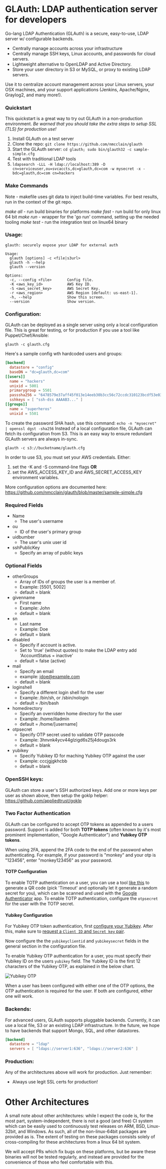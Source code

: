 # GLAuth: LDAP authentication server for developers
Go-lang LDAP Authentication (GLAuth) is a secure, easy-to-use, LDAP server w/ configurable backends.

* Centrally manage accounts across your infrastructure
* Centrally manage SSH keys, Linux accounts, and passwords for cloud servers.
* Lightweight alternative to OpenLDAP and Active Directory.
* Store your user directory in S3 or MySQL, or proxy to existing LDAP servers.

Use it to centralize account management across your Linux servers, your OSX machines, and your support applications (Jenkins, Apache/Nginx, Graylog2, and many more!).

### Quickstart
This quickstart is a great way to try out GLAuth in a non-production environment.  *Be warned that you should take the extra steps to setup SSL (TLS) for production use!*

1. Install GLAuth on a test server
  1. Clone the repo: `git clone https://github.com/nmcclain/glauth`
  2. Start the GLAuth server: `cd glauth; sudo bin/glauth32 -c sample-simple.cfg`
2. Test with traditional LDAP tools
  1. `ldapsearch -LLL -H ldap://localhost:389 -D cn=serviceuser,ou=svcaccts,dc=glauth,dc=com -w mysecret -x -bdc=glauth,dc=com cn=hackers`


### Make Commands

Note - makefile uses git data to inject build-time variables. For best results, run in the context of the git repo.

*make all* - run build binaries for platforms
*make fast* - run build for only linux 64 bit
*make run* - wrapper for the 'go run' command, setting up the needed tooling
*make test* - run the integration test on linux64 binary

### Usage:
```
glauth: securely expose your LDAP for external auth

Usage:
  glauth [options] -c <file|s3url>
  glauth -h --help
  glauth --version

Options:
  -c, --config <file>       Config file.
  -K <aws_key_id>           AWS Key ID.
  -S <aws_secret_key>       AWS Secret Key.
  -r <aws_region>           AWS Region [default: us-east-1].
  -h, --help                Show this screen.
  --version                 Show version.
```

### Configuration:
GLAuth can be deployed as a single server using only a local configuration file.  This is great for testing, or for production if you use a tool like Puppet/Chef/Ansible:
```unix
glauth -c glauth.cfg
```
Here's a sample config wth hardcoded users and groups:
```toml
[backend]
  datastore = "config"
  baseDN = "dc=glauth,dc=com"
[[users]]
  name = "hackers"
  unixid = 5001
  primarygroup = 5501
  passsha256 = "6478579e37aff45f013e14eeb30b3cc56c72ccdc310123bcdf53e0333e3f416a"   # dogood
  sshkeys = [ "ssh-dss AAAAB3..." ]
[[groups]]
  name = "superheros"
  unixid = 5501
```
To create the password SHA hash, use this command: `echo -n "mysecret" | openssl dgst -sha256`
Instead of a local configuration file, GLAuth can fetch its configuration from S3.  This is an easy way to ensure redundant GLAuth servers are always in-sync.
```unix
glauth -c s3://bucketname/glauth.cfg
```
In order to use S3, you must set your AWS credentials.  Either:

1. set the -K and -S command-line flags  **OR**
2. set the AWS_ACCESS_KEY_ID and AWS_SECRET_ACCESS_KEY environment variables.

More configuration options are documented here: https://github.com/nmcclain/glauth/blob/master/sample-simple.cfg

### Required Fields
 * Name
   * The user's username
 * ou
   * ID of the user's primary group
 * uidbumber
   * The user's unix user id
 * sshPublicKey
   * Specify an array of public keys

### Optional Fields
 * otherGroups
   * Array of IDs of groups the user is a member of.
   * Example: [5501, 5002]
   * default = blank
 * givenname
   * First name
   * Example: John
   * default = blank
 * sn
   * Last name
   * Example: Doe
   * default = blank
 * disabled
   * Specify if account is active.
   * Set to 'true' (without quotes) to make the LDAP entry add 'AccountStatus = inactive'
   * default = false (active)
 * mail
   * Specify an email
   * example: jdoe@example.com
   * default = blank
 * loginshell
   * Specify a different login shell for the user
   * Example: /bin/sh, or /sbin/nologin
   * default = /bin/bash
 * homedirectory
   * Specify an overridden home directory for the user
   * Example: /home/itadmin
   * default = /home/[username]
 * otpsecret
   * Specify OTP secret used to validate OTP passcode
   * Example: 3hnvnk4ycv44glzigd6s25j4dougs3rk
   * default = blank
 * yubikey
   * Specify Yubikey ID for maching Yubikey OTP against the user
   * Example: cccjgjgkhcbb
   * default = blank


### OpenSSH keys:
GLAuth can store a user's SSH authorized keys.  Add one or more keys per user as shown above, then setup the goklp helper: https://github.com/appliedtrust/goklp


### Two Factor Authentication
GLAuth can be configured to accept OTP tokens as appended to a users password. Support is added for both **TOTP tokens** (often known by it's most prominent implementation, "Google Authenticator") and **Yubikey OTP tokens**.

When using 2FA, append the 2FA code to the end of the password when authenticating. For example, if your password is "monkey" and your otp is "123456", enter "monkey123456" as your password. 

#### TOTP Configuration
To enable TOTP authentication on a user, you can use a tool [like this](https://freeotp.github.io/qrcode.html) to generate a QR code (pick 'Timeout' and optionally let it generate a random secret for you), which can be scanned and used with the [Google Authenticator](https://play.google.com/store/apps/details?id=com.google.android.apps.authenticator2&hl=en) app. To enable TOTP authentication, configure the `otpsecret` for the user with the TOTP secret.

#### Yubikey Configuration
For Yubikey OTP token authentication, first [configure your Yubikey](https://www.yubico.com/products/services-software/personalization-tools/yubikey-otp/). After this, make sure to [request a `Client ID` and `Secret key` pair](https://upgrade.yubico.com/getapikey/).

Now configure the the `yubikeyclientid` and `yubikeysecret` fields in the general section in the configuration file.

To enable Yubikey OTP authentication for a user, you must specify their Yubikey ID on the users `yubikey` field. The Yubikey ID is the first 12 characters of the Yubikey OTP, as explained in the below chart.

![Yubikey OTP](https://developers.yubico.com/OTP/otp_details.png)

When a user has been configured with either one of the OTP options, the OTP authentication is required for the user. If both are configured, either one will work.

### Backends:
For advanced users, GLAuth supports pluggable backends.  Currently, it can use a local file, S3 or an existing LDAP infrastructure.  In the future, we hope to have backends that support Mongo, SQL, and other datastores.
```toml
[backend]
  datastore = "ldap"
  servers = [ "ldaps://server1:636", "ldaps://server2:636" ]
```

### Production:
Any of the architectures above will work for production.  Just remember:

 * Always use legit SSL certs for production!

# Other Architectures
A small note about other architectures: while I expect the code is, for the most part, system-independent, there is not a good (and free) CI system which can be easily used to continuously test releases on ARM, BSD, Linux-32bit, and Windows. As such, all of the non-linux-64bit packages are provided as is. The extent of testing on these packages consists solely of cross-compiling for these architectures from a linux 64 bit system.

We will accept PRs which fix bugs on these platforms, but be aware these binaries will not be tested regularly, and instead are provided for the convenience of those who feel comfortable with this.
